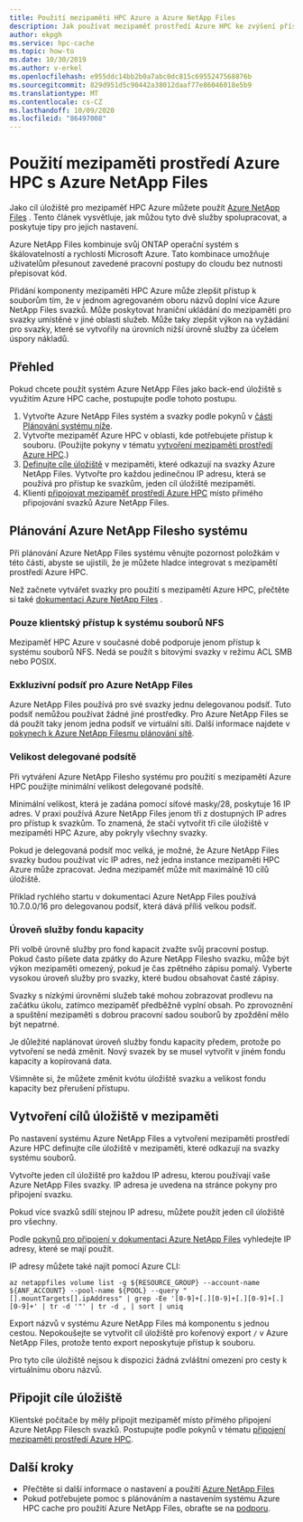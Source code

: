 ```yaml
---
title: Použití mezipaměti HPC Azure a Azure NetApp Files
description: Jak používat mezipaměť prostředí Azure HPC ke zvýšení přístupu k datům uloženým pomocí Azure NetApp Files
author: ekpgh
ms.service: hpc-cache
ms.topic: how-to
ms.date: 10/30/2019
ms.author: v-erkel
ms.openlocfilehash: e955ddc14bb2b0a7abc0dc815c6955247568876b
ms.sourcegitcommit: 829d951d5c90442a38012daaf77e86046018e5b9
ms.translationtype: MT
ms.contentlocale: cs-CZ
ms.lasthandoff: 10/09/2020
ms.locfileid: "86497008"
---
```

# <a name="use-azure-hpc-cache-with-azure-netapp-files"></a>Použití mezipaměti prostředí Azure HPC s Azure NetApp Files

Jako cíl úložiště pro mezipaměť HPC Azure můžete použít [Azure NetApp Files](https://azure.microsoft.com/services/netapp/) . Tento článek vysvětluje, jak můžou tyto dvě služby spolupracovat, a poskytuje tipy pro jejich nastavení.

Azure NetApp Files kombinuje svůj ONTAP operační systém s škálovatelností a rychlostí Microsoft Azure. Tato kombinace umožňuje uživatelům přesunout zavedené pracovní postupy do cloudu bez nutnosti přepisovat kód.

Přidání komponenty mezipaměti HPC Azure může zlepšit přístup k souborům tím, že v jednom agregovaném oboru názvů doplní více Azure NetApp Files svazků. Může poskytovat hraniční ukládání do mezipaměti pro svazky umístěné v jiné oblasti služeb. Může taky zlepšit výkon na vyžádání pro svazky, které se vytvořily na úrovních nižší úrovně služby za účelem úspory nákladů.

## <a name="overview"></a>Přehled

Pokud chcete použít systém Azure NetApp Files jako back-end úložiště s využitím Azure HPC cache, postupujte podle tohoto postupu.

1. Vytvořte Azure NetApp Files systém a svazky podle pokynů v [části Plánování systému níže](#plan-your-azure-netapp-files-system).
1. Vytvořte mezipaměť Azure HPC v oblasti, kde potřebujete přístup k souboru. (Použijte pokyny v tématu [vytvoření mezipaměti prostředí Azure HPC](hpc-cache-create.md).)
1. [Definujte cíle úložiště](#create-storage-targets-in-the-cache) v mezipaměti, které odkazují na svazky Azure NetApp Files. Vytvořte pro každou jedinečnou IP adresu, která se používá pro přístup ke svazkům, jeden cíl úložiště mezipaměti.
1. Klienti [připojovat mezipaměť prostředí Azure HPC](#mount-storage-targets) místo přímého připojování svazků Azure NetApp Files.

## <a name="plan-your-azure-netapp-files-system"></a>Plánování Azure NetApp Filesho systému

Při plánování Azure NetApp Files systému věnujte pozornost položkám v této části, abyste se ujistili, že je můžete hladce integrovat s mezipamětí prostředí Azure HPC.

Než začnete vytvářet svazky pro použití s mezipamětí Azure HPC, přečtěte si také [dokumentaci Azure NetApp Files](../azure-netapp-files/index.yml) .

### <a name="nfs-client-access-only"></a>Pouze klientský přístup k systému souborů NFS

Mezipaměť HPC Azure v současné době podporuje jenom přístup k systému souborů NFS. Nedá se použít s bitovými svazky v režimu ACL SMB nebo POSIX.

### <a name="exclusive-subnet-for-azure-netapp-files"></a>Exkluzivní podsíť pro Azure NetApp Files

Azure NetApp Files používá pro své svazky jednu delegovanou podsíť. Tuto podsíť nemůžou používat žádné jiné prostředky. Pro Azure NetApp Files se dá použít taky jenom jedna podsíť ve virtuální síti. Další informace najdete v [pokynech k Azure NetApp Filesmu plánování sítě](../azure-netapp-files/azure-netapp-files-network-topologies.md).

### <a name="delegated-subnet-size"></a>Velikost delegované podsítě

Při vytváření Azure NetApp Filesho systému pro použití s mezipamětí Azure HPC použijte minimální velikost delegované podsítě.

Minimální velikost, která je zadána pomocí síťové masky/28, poskytuje 16 IP adres. V praxi používá Azure NetApp Files jenom tři z dostupných IP adres pro přístup k svazkům. To znamená, že stačí vytvořit tři cíle úložiště v mezipaměti HPC Azure, aby pokryly všechny svazky.

Pokud je delegovaná podsíť moc velká, je možné, že Azure NetApp Files svazky budou používat víc IP adres, než jedna instance mezipaměti HPC Azure může zpracovat. Jedna mezipaměť může mít maximálně 10 cílů úložiště.

Příklad rychlého startu v dokumentaci Azure NetApp Files používá 10.7.0.0/16 pro delegovanou podsíť, která dává příliš velkou podsíť.

### <a name="capacity-pool-service-level"></a>Úroveň služby fondu kapacity

Při volbě úrovně služby pro fond kapacit zvažte svůj pracovní postup. Pokud často píšete data zpátky do Azure NetApp Filesho svazku, může být výkon mezipaměti omezený, pokud je čas zpětného zápisu pomalý. Vyberte vysokou úroveň služby pro svazky, které budou obsahovat časté zápisy.

Svazky s nízkými úrovněmi služeb také mohou zobrazovat prodlevu na začátku úkolu, zatímco mezipaměť předběžně vyplní obsah. Po zprovoznění a spuštění mezipaměti s dobrou pracovní sadou souborů by zpoždění mělo být nepatrné.

Je důležité naplánovat úroveň služby fondu kapacity předem, protože po vytvoření se nedá změnit. Nový svazek by se musel vytvořit v jiném fondu kapacity a kopírovaná data.

Všimněte si, že můžete změnit kvótu úložiště svazku a velikost fondu kapacity bez přerušení přístupu.

## <a name="create-storage-targets-in-the-cache"></a>Vytvoření cílů úložiště v mezipaměti

Po nastavení systému Azure NetApp Files a vytvoření mezipaměti prostředí Azure HPC definujte cíle úložiště v mezipaměti, které odkazují na svazky systému souborů.

Vytvořte jeden cíl úložiště pro každou IP adresu, kterou používají vaše Azure NetApp Files svazky. IP adresa je uvedena na stránce pokyny pro připojení svazku.

Pokud více svazků sdílí stejnou IP adresu, můžete použít jeden cíl úložiště pro všechny.  

Podle [pokynů pro připojení v dokumentaci Azure NetApp Files](../azure-netapp-files/azure-netapp-files-mount-unmount-volumes-for-virtual-machines.md) vyhledejte IP adresy, které se mají použít.

IP adresy můžete také najít pomocí Azure CLI:

```azurecli
az netappfiles volume list -g ${RESOURCE_GROUP} --account-name ${ANF_ACCOUNT} --pool-name ${POOL} --query "[].mountTargets[].ipAddress" | grep -Ee '[0-9]+[.][0-9]+[.][0-9]+[.][0-9]+' | tr -d '"' | tr -d , | sort | uniq
```

Export názvů v systému Azure NetApp Files má komponentu s jednou cestou. Nepokoušejte se vytvořit cíl úložiště pro kořenový export ``/`` v Azure NetApp Files, protože tento export neposkytuje přístup k souboru.

Pro tyto cíle úložiště nejsou k dispozici žádná zvláštní omezení pro cesty k virtuálnímu oboru názvů.

## <a name="mount-storage-targets"></a>Připojit cíle úložiště

Klientské počítače by měly připojit mezipaměť místo přímého připojení Azure NetApp Filesch svazků. Postupujte podle pokynů v tématu [připojení mezipaměti prostředí Azure HPC](hpc-cache-mount.md).

## <a name="next-steps"></a>Další kroky

* Přečtěte si další informace o nastavení a použití [Azure NetApp Files](../azure-netapp-files/index.yml)
* Pokud potřebujete pomoc s plánováním a nastavením systému Azure HPC cache pro použití Azure NetApp Files, obraťte se na [podporu](hpc-cache-support-ticket.md).
